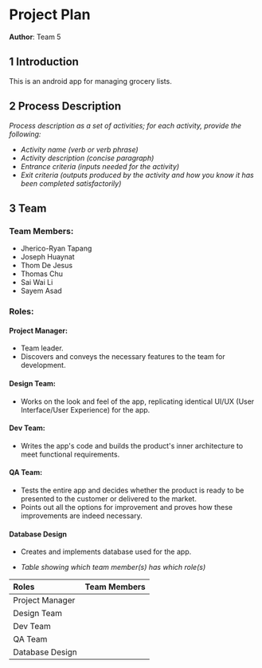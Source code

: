 # Project Plan

**Author**: Team 5

## 1 Introduction

This is an android app for managing grocery lists.

## 2 Process Description

*Process description as a set of activities; for each activity, provide the following:*

- *Activity name (verb or verb phrase)*
- *Activity description (concise paragraph)*
- *Entrance criteria (inputs needed for the activity)*
- *Exit criteria (outputs produced by the activity and how you know it has been completed satisfactorily)*

## 3 Team

### Team Members:

- Jherico-Ryan Tapang
- Joseph Huaynat
- Thom De Jesus
- Thomas Chu
- Sai Wai Li
- Sayem Asad

### Roles:

#### Project Manager:

- Team leader.
- Discovers and conveys the necessary features to the team for development.

#### Design Team:

- Works on the look and feel of the app, replicating identical UI/UX (User Interface/User Experience) for the app.

#### Dev Team:

- Writes the app's code and builds the product's inner architecture to meet functional requirements.

#### QA Team:

- Tests the entire app and decides whether the product is ready to be presented to the customer or delivered to the market.
- Points out all the options for improvement and proves how these improvements are indeed necessary.

#### Database Design
- Creates and implements database used for the app.

- *Table showing which team member(s) has which role(s)*

Roles | Team Members
:-- | :--: |
Project Manager |
Design Team |
Dev Team |
QA Team |
Database Design |

